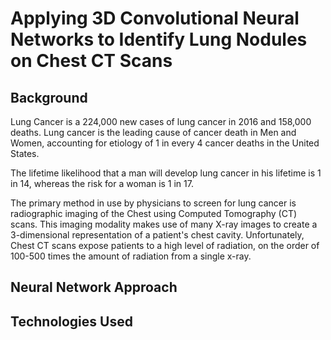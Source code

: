 # Applying 3D Convolutional Neural Networks to Identify Lung Nodules on Chest CT Scans

## Background
Lung Cancer is a 224,000 new cases of lung cancer in 2016 and 158,000 deaths. Lung cancer is the leading cause of cancer death in Men and Women, accounting for etiology of 1 in every 4 cancer deaths in the United States.

The lifetime likelihood that a man will develop lung cancer in his lifetime is 1 in 14, whereas the risk for a woman is 1 in 17.

The primary method in use by physicians to screen for lung cancer is  radiographic imaging of the Chest using Computed Tomography (CT) scans. This imaging modality makes use of many X-ray images to create a 3-dimensional representation of a patient's chest cavity. Unfortunately, Chest CT scans expose patients to a high level of radiation, on the order of 100-500 times the amount of radiation from a single x-ray.

## Neural Network Approach





## Technologies Used
